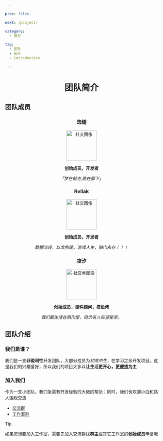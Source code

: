 ```yaml
---

prev: false

next: /project/

category: 
  - 简介

tag:
  - 团队
  - 简介
  - introduction

---
```


<div align='center'>

# 团队简介

</div>

## 团队成员
<div align='center'>

### 逸燧
<img src="https://escateam.icu/1.png" height="100px" width="100px" alt="社交图像" />
<br>

**创始成员，开发者**

*「梦在前方,路在脚下」*

### Rvliak
<img src="https://escateam.icu/2.jpg" height="100px" width="100px" alt="社交图像" />
<br>

**创始成员，开发者**

*数据流转，以太构建，游戏人生，狼门永存！！！*

### 凌汐
<img src="https://escateam.icu/3.jpg" height="100px" width="100px" alt="社交单图像" />
<br>

**创始成员，硬件顾问，摸鱼佬**

*我们都生活在阴沟里，但仍有人仰望星空。*

</div>

## 团队介绍

### 我们是谁？

我们是一支**非盈利性**开发团队，大部分成员为*初高中生*，在学习之余开发项目。这是我们的兴趣爱好，所以我们的项目大多以**让生活更开心，更便捷为主**
<br>

### 加入我们

作为一支小团队，我们急需有开发经验的大佬的帮助；同时，我们也欢迎小白和路人围观交流

- [交流群](https://qm.qq.com/q/4MRluXifna)
- [工作室群](https://qm.qq.com/q/VPSMaVIikO)

> [!tip]
> 如果您想要加入工作室，需要先加入交流群找**群主**或其它工作室的**创始成员**申请哦

